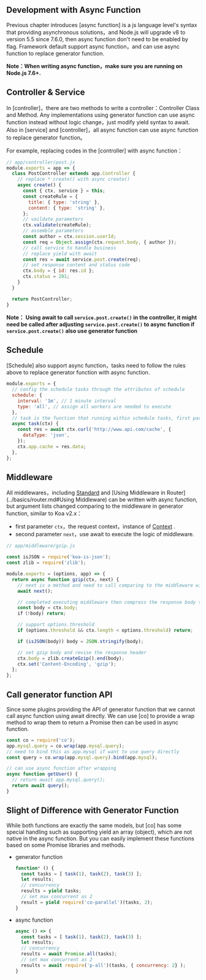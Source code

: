 Development with Async Function
---

Previous chapter introduces [async function] is a js language level's syntax that providing asynchronous solutions，and Node.js will upgrade v8 to version 5.5 since 7.6.0, then async function don't need to be enabled by flag. Framework default support async function，and can use async function to replace generator function.

**Note：When writing async function，make sure you are running on Node.js 7.6+.**

## Controller & Service

In [controller]，there are two methods to write a controller：Controller Class and Method. Any implementations using generator function can use async function instead without logic change，just modify yield syntax to await.
Also in [service] and [controller]，all async function can use async function to replace generator function。

For example, replacing codes in the [controller] with async function：

```js
// app/controller/post.js
module.exports = app => {
  class PostController extends app.Controller {
    // replace * create() with async create()
    async create() {
      const { ctx, service } = this;
      const createRule = {
        title: { type: 'string' },
        content: { type: 'string' },
      };
      // vaildate parameters
      ctx.validate(createRule);
      // assemble parameters
      const author = ctx.session.userId;
      const req = Object.assign(ctx.request.body, { author });
      // call service to handle business 
      // replace yield with await
      const res = await service.post.create(req);
      // set response content and status code
      ctx.body = { id: res.id };
      ctx.status = 201;
    }
  }

  return PostController;
}
```

**Note： Using await to call `service.post.create()`  in the controller, it might need be called after adjusting `service.post.create()` to async function if `service.post.create()` also use generator function**

## Schedule

[Schedule] also support async function，tasks need to follow the rules above to replace generator function with async function.

```js
module.exports = {
  // config the schedule tasks through the attributes of schedule
  schedule: {
    interval: '1m', // 1 minute interval
    type: 'all', // assign all workers are needed to execute
  },
  // task is the function that running within schedule tasks, first parameter is instance of anonymous ctx
  async task(ctx) {
    const res = await ctx.curl('http://www.api.com/cache', {
      dataType: 'json',
    });
    ctx.app.cache = res.data;
  },
};
```

## Middleware

All middlewares，including [Standard](../basics/middleware.md) and [Using Middleware in Router](../basics/router.md#Using Middleware) can be written with async function, but argument lists changed comparing to the middleware in generator function, similar to Koa v2.x：

- first parameter `ctx`，the request context，instance of [Context](../basics/extend.md#Context) .
- second parameter `next`，use await to execute the logic of middleware.

```js
// app/middleware/gzip.js

const isJSON = require('koa-is-json');
const zlib = require('zlib');

module.exports = (options, app) => {
  return async function gzip(ctx, next) {
    // next is a method and need to call comparing to the middleware with the generator function
    await next();

    // completed executing middleware then compress the response body to gzip
    const body = ctx.body;
    if（!body) return;

    // support options.threshold
    if (options.threshold && ctx.length < options.threshold) return;

    if (isJSON(body)) body = JSON.stringify(body);

    // set gzip body and revise the response header
    ctx.body = zlib.createGzip().end(body);
    ctx.set('Content-Encoding', 'gzip');
  };
};
```

## Call generator function API

Since some plugins providing the API of generator function that we cannot call async function using await directly. We can use [co] to provide a wrap method to wrap them to return a Promise then can be used in async function.

```js
const co = require('co');
app.mysql.query = co.wrap(app.mysql.query);
// need to bind this as app.mysql if want to use query directly
const query = co.wrap(app.mysql.query).bind(app.mysql);

// can use async function after wrapping
async function getUser() {
  // return await app.mysql.query();
  return await query();
}
```

## Slight of Difference with Generator Function

While both functions are exactly the same models, but [co] has some special handling such as supporting yield an array (object), which are not native in the async function. But you can easily implement these functions based on some Promise libraries and methods. 

- generator function

  ```js
  function* () {
    const tasks = [ task(1), task(2), task(3) ];
    let results;
    // concurrency
    results = yield tasks;
    // set max concurrent as 2 
    result = yield require('co-parallel')(tasks, 2);
  }
  ```

- async function

  ```js
  async () => {
    const tasks = [ task(1), task(2), task(3) ];
    let results;
    // concurrency
    results = await Promise.all(tasks);
    // set max concurrent as 2 
    results = await require('p-all')(tasks, { concurrency: 2} );
  }
  ```


